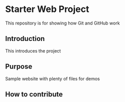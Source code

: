 # Starter Web Project

This repository is for showing how Git and GitHub work

## Introduction

This introduces the project

## Purpose

Sample website with plenty of files for demos

## How to contribute